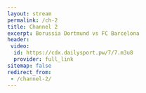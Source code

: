 ```yaml
---
layout: stream
permalink: /ch-2
title: Channel 2
excerpt: Borussia Dortmund vs FC Barcelona
header:
 video:
  id: https://cdx.dailysport.pw/7/7.m3u8
  provider: full_link
sitemap: false
redirect_from:
 - /channel-2/
---
```

<style>h1#page-title{display:none;height:0;visibility:hidden;!important</style>

